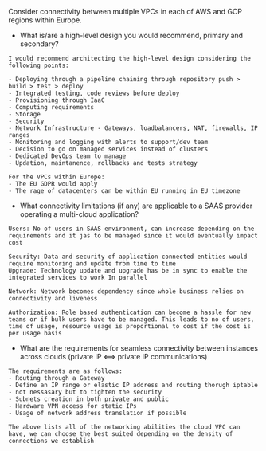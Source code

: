 Consider connectivity between multiple VPCs in each of AWS and GCP regions within Europe.
- What is/are a high-level design you would recommend, primary and secondary?

```
I would recommend architecting the high-level design considering the following points:

- Deploying through a pipeline chaining through repository push > build > test > deploy
- Integrated testing, code reviews before deploy
- Provisioning through IaaC
- Computing requirements
- Storage
- Security
- Network Infrastructure - Gateways, loadbalancers, NAT, firewalls, IP ranges
- Monitoring and logging with alerts to support/dev team
- Decision to go on managed services instead of clusters
- Dedicated DevOps team to manage
- Updation, maintanence, rollbacks and tests strategy

For the VPCs within Europe: 
- The EU GDPR would apply
- The rage of datacenters can be within EU running in EU timezone
```

- What connectivity limitations (if any) are applicable to a SAAS provider operating a multi-cloud
application?

```
Users: No of users in SAAS environment, can increase depending on the requirements and it jas to be managed since it would eventually impact cost

Security: Data and security of application connected entities would require monitoring and update from time to time
Upgrade: Technology update and upgrade has be in sync to enable the integrated services to work In parallel

Network: Network becomes dependency since whole business relies on connectivity and liveness

Authorization: Role based authentication can become a hassle for new teams or if bulk users have to be managed. This leads to no of users, time of usage, resource usage is proportional to cost if the cost is per usage basis 
```

- What are the requirements for seamless connectivity between instances across clouds (private
IP <==> private IP communications)

```
The requirements are as follows:
- Routing through a Gateway
- Define an IP range or elastic IP address and routing thorugh iptable - not nessasary but to tighten the security
- Subnets creation in both private and public
- Hardware VPN access for static IPs
- Usage of network address translation if possible
  
The above lists all of the networking abilities the cloud VPC can have, we can choose the best suited depending on the density of connections we establish
```